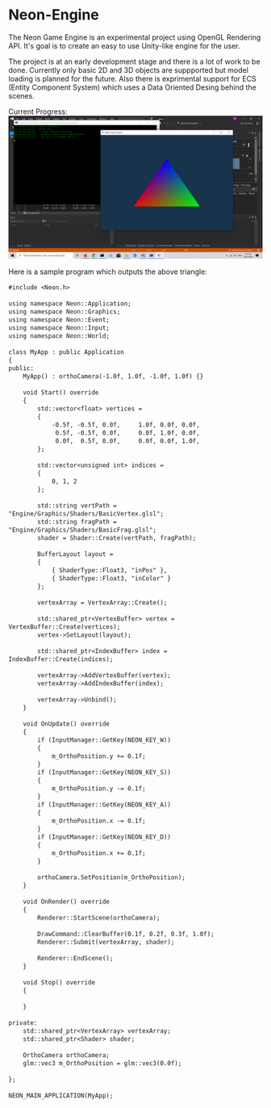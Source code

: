 # Neon-Engine
The Neon Game Engine is an experimental project using OpenGL Rendering API.
It's goal is to create an easy to use Unity-like engine for the user.

The project is at an early development stage and there is a lot of work to be done.
Currently only basic 2D and 3D objects are suppported but model loading is planned for the future.
Also there is exprimental support for ECS (Entity Component System) which uses a Data Oriented Desing behind the scenes.

Current Progress:
![Screenshot](Screenshots/Colored_Triangle_OpenGL.png)

Here is a sample program which outputs the above triangle:
``` 
#include <Neon.h>

using namespace Neon::Application;
using namespace Neon::Graphics;
using namespace Neon::Event;
using namespace Neon::Input;
using namespace Neon::World;

class MyApp : public Application
{
public:
	MyApp() : orthoCamera(-1.0f, 1.0f, -1.0f, 1.0f) {}

	void Start() override
	{
		std::vector<float> vertices = 
		{
			-0.5f, -0.5f, 0.0f,		1.0f, 0.0f, 0.0f,
			 0.5f, -0.5f, 0.0f,		0.0f, 1.0f, 0.0f,
			 0.0f,  0.5f, 0.0f,		0.0f, 0.0f, 1.0f,
		};

		std::vector<unsigned int> indices = 
		{
			0, 1, 2   
		};
		
		std::string vertPath = "Engine/Graphics/Shaders/BasicVertex.glsl";
		std::string fragPath = "Engine/Graphics/Shaders/BasicFrag.glsl";
		shader = Shader::Create(vertPath, fragPath);

		BufferLayout layout =
		{
			{ ShaderType::Float3, "inPos" },
			{ ShaderType::Float3, "inColor" }
		};
		
		vertexArray = VertexArray::Create();

		std::shared_ptr<VertexBuffer> vertex = VertexBuffer::Create(vertices);
		vertex->SetLayout(layout);

		std::shared_ptr<IndexBuffer> index = IndexBuffer::Create(indices);

		vertexArray->AddVertexBuffer(vertex);
		vertexArray->AddIndexBuffer(index);

		vertexArray->Unbind();
	}
	
	void OnUpdate() override
	{
		if (InputManager::GetKey(NEON_KEY_W))
		{
			m_OrthoPosition.y += 0.1f;
		}
		if (InputManager::GetKey(NEON_KEY_S))
		{
			m_OrthoPosition.y -= 0.1f;
		}
		if (InputManager::GetKey(NEON_KEY_A))
		{
			m_OrthoPosition.x -= 0.1f;
		}
		if (InputManager::GetKey(NEON_KEY_D))
		{
			m_OrthoPosition.x += 0.1f;
		}

		orthoCamera.SetPosition(m_OrthoPosition);
	}

	void OnRender() override
	{
		Renderer::StartScene(orthoCamera);

		DrawCommand::ClearBuffer(0.1f, 0.2f, 0.3f, 1.0f);
		Renderer::Submit(vertexArray, shader);
		
		Renderer::EndScene();
	}

	void Stop() override
	{
		
	}

private:
	std::shared_ptr<VertexArray> vertexArray;
	std::shared_ptr<Shader> shader;

	OrthoCamera orthoCamera;
	glm::vec3 m_OrthoPosition = glm::vec3(0.0f);

};

NEON_MAIN_APPLICATION(MyApp);
```
